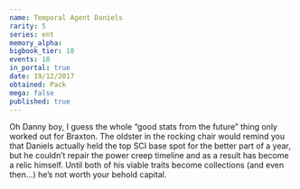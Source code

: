 ```yaml
---
name: Temporal Agent Daniels
rarity: 5
series: ent
memory_alpha:
bigbook_tier: 10
events: 10
in_portal: true
date: 19/12/2017
obtained: Pack
mega: false
published: true
---
```


Oh Danny boy, I guess the whole “good stats from the future” thing only worked out for Braxton. The oldster in the rocking chair would remind you that Daniels actually held the top SCI base spot for the better part of a year, but he couldn’t repair the power creep timeline and as a result has become a relic himself. Until both of his viable traits become collections (and even then…) he’s not worth your behold capital.
